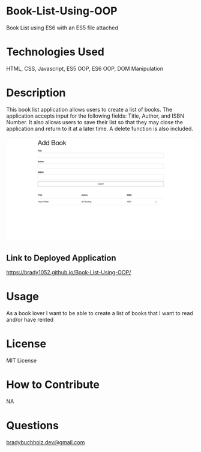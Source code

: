 # Book-List-Using-OOP
Book List using ES6 with an ES5 file attached

# Technologies Used
HTML, CSS, Javascript, ES5 OOP, ES6 OOP, DOM Manipulation

# Description
This book list application allows users to create a list of books. The application accepts input for the following fields: Title, Author, and ISBN Number. It also allows users to save their list so that they may close the application and return to it at a later time. A delete function is also included.

<img src='OOP_Book_List_ScreenShot.png' alt='screenShot'>

## Link to Deployed Application
https://brady1052.github.io/Book-List-Using-OOP/

# Usage
As a book lover I want to be able to create a list of books that I want to read and/or have rented

# License
MIT License

# How to Contribute
NA

# Questions
bradybuchholz.dev@gmail.com